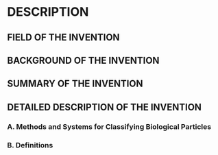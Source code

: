 # DESCRIPTION

## FIELD OF THE INVENTION

## BACKGROUND OF THE INVENTION

## SUMMARY OF THE INVENTION

## DETAILED DESCRIPTION OF THE INVENTION

### A. Methods and Systems for Classifying Biological Particles

### B. Definitions

